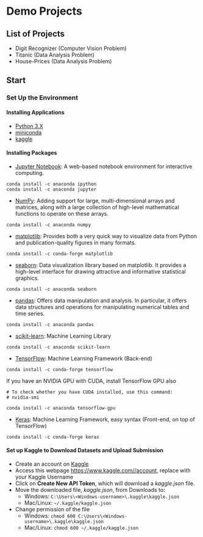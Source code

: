 # Demo Projects


## List of Projects

* Digit Recognizer (Computer Vision Problem)
* Titanic (Data Analysis Problem)
* House-Prices (Data Analysis Problem)

## Start

### Set Up the Environment

#### Installing Applications

* [Python 3.X](https://www.python.org/downloads/)
* [miniconda](https://docs.conda.io/en/latest/miniconda.html)
* [kaggle](https://github.com/Kaggle/kaggle-api)

#### Installing Packages

* [Jupyter Notebook](https://jupyter.org/): A web-based notebook environment for interactive computing.

```
conda install -c anaconda ipython
conda install -c anaconda jupyter
```

* [NumPy](https://matplotlib.org/): Adding support for large, multi-dimensional arrays and matrices, along with a large collection of high-level mathematical functions to operate on these arrays.

```
conda install -c anaconda numpy
```

* [matplotlib](https://matplotlib.org/): Provides both a very quick way to visualize data from Python and publication-quality figures in many formats.

```
conda install -c conda-forge matplotlib
```

* [seaborn](https://seaborn.pydata.org/): Data visualization library based on matplotlib. It provides a high-level interface for drawing attractive and informative statistical graphics.

```
conda install -c anaconda seaborn 
```

* [pandas](https://pandas.pydata.org/): Offers data manipulation and analysis. In particular, it offers data structures and operations for manipulating numerical tables and time series.

```
conda install -c anaconda pandas
```

* [scikit-learn](https://scikit-learn.org/stable/): Machine Learning Library 

```
conda install -c anaconda scikit-learn 
```

* [TensorFlow](https://www.tensorflow.org/): Machine Learning Framework (Back-end)

```
conda install -c conda-forge tensorflow
```

If you have an NVIDIA GPU with CUDA, install TensorFlow GPU also

```
# To check whether you have CUDA installed, use this command:
# nvidia-smi

conda install -c anaconda tensorflow-gpu
```

* [Keras](https://keras.io/): Machine Learning Framework, easy syntax (Front-end, on top of TensorFlow)

```
conda install -c conda-forge keras
```

#### Set up Kaggle to Download Datasets and Upload Submission

* Create an account on [Kaggle](https://www.kaggle.com/)
* Access this webpage [https://www.kaggle.com/<username>/account](https://www.kaggle.com/<username>/account), replace <username> with your Kaggle Username
* Click on **Create New API Token**, which will download a *kaggle.json* file.
* Move the downloaded file, *kaggle.json*, from Downloads to:
    * Windows: ```C:\Users\<Windows-username>\.kaggle\kaggle.json```
    * Mac/Linux: ```~/.kaggle/kaggle.json```
* Change permission of the file
    * Windows: ```chmod 600 C:\Users\<Windows-username>\.kaggle\kaggle.json```
    * Mac/Linux: ```chmod 600 ~/.kaggle/kaggle.json```

